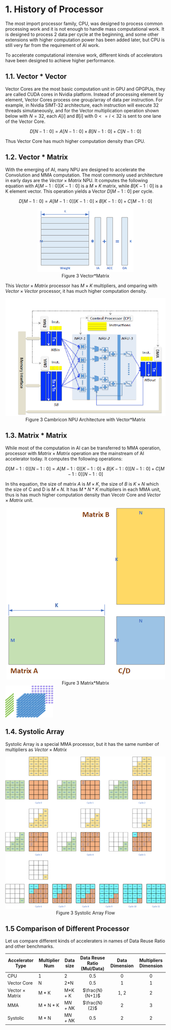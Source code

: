 

# 1. History of Processor

The most import processor family, CPU, was designed to process common processing work and it is not enough to handle mass computational work. It is designed to process 2 data per cycle at the beginning, and some other extensions with higher computation power has been added later, but CPU is still very far from the requirement of AI work.

To accelerate computational intensive work, different kinds of accelerators have been designed to achieve higher performance. 


## 1.1. Vector * Vector

Vector Cores are the most basic computation unit in GPU and GPGPUs, they are called CUDA cores in Nvidia platform. Instead of processing element by element, Vector Cores process one group/array of data per instruction. For example, in Nvidia SIMT-32 architecture, each instruction will execute 32 threads simutaneously, and for the Vector multiplication operation shown below with $N=32$, each $A[i]$ and $B[i]$ with $0<=i<32$ is sent to one lane of the Vector Core.

$$
D[N-1 : 0] = A[N-1 : 0] \times B[N-1 : 0]+ C[N-1 : 0]
$$

Thus Vector Core has much higher computation density than CPU.

## 1.2. Vector * Matrix

With the emerging of AI, many NPU are designed to accelerate the Convolution and MMA computation. The most commonly used architecture in early days are the $Vector \times Matrix$ NPU. It computes the following equation with $A[M-1 : 0][K-1 : 0]$ is a $M \times K$ matrix, while $B[K-1 : 0]$ is a K element vector. This operation yields a Vector $D[M-1 : 0]$ per cycle.

$$
D[M-1 : 0] = A[M-1 : 0][K-1 : 0] \times B[K-1 : 0] + C[M-1 : 0]
$$

<div align="center">
  <img src="The_Evolution_of_AI_Accelerator_Architecture/Vector_Matrix.png">
</div>
<div align="center">
  Figure 3 Vector*Matrix
</div>

This $Vector \times Matrix$ processor has  $M \times K$ multipliers, and omparing with $Vector \times Vector$ processor, it has much higher computation density. 


<div align="center">
  <img src="The_Evolution_of_AI_Accelerator_Architecture/cambricon_npu.png">
</div>
<div align="center">
  Figure 3 Cambricon NPU Architecture with Vector*Matrix
</div>


## 1.3. Matrix * Matrix

While most of the computation in AI can be transferred to MMA operation, processor with $Matrix \times Matrix$ operation are the mainstream of AI accelerator today. It computes the following operations:

$$
D[M-1 : 0][N-1 : 0] = A[M-1 : 0][K-1 : 0] \times B[K-1 : 0][N-1 : 0] + C[M-1 : 0][N-1 : 0]
$$

In tihs equation, the size of matrix $A$ is $M \times K$, the size of $B$ is $K \times N$ which the size of C and D is $M \times N$. It has $M * N * K$ multipliers in each MMA unit, thus is has much higher computation density than Vecotr Core and $Vector \times Matrix$ unit. 

<div align="center">
  <img src="The_Evolution_of_AI_Accelerator_Architecture/matrix_matrix.png">
</div>
<div align="center">
  Figure 3 Matrix*Matrix
</div>


<img src="The_Evolution_of_AI_Accelerator_Architecture/Tensor_Core.png" alt="Tensor_Core" title="Tensor Core Matrix*Matrix" width="150" height="100" /> 

## 1.4. Systolic Array

Systolic Array is a special MMA processor, but it has the same number of multipliers as $Vector \times Matrix$

<div align="center">
  <img src="The_Evolution_of_AI_Accelerator_Architecture/systolic.png">
</div>
<div align="center">
  Figure 3 Systolic Array Flow
</div>




## 1.5 Comparison of Different Processor

Let us compare different kinds of acceleraters in names of Data Reuse Ratio and other benchmarks. 

| Accelerator Type        | Multiplier Num  | Data size     | Data Reuse Ratio (Mul/Data) | Data Dimension  | Multipliers Dimension |
| --                      | --              | --            | :--:                        | :--:            | :--:  |
| CPU                     | 1               | 2             | 0.5                         | 0               | 0   |
| Vector Core             | N               | 2*N           | 0.5                         | 1               | 1   |
| Vector $\times$ Matrix  | M * K           | M*K + K       | $\frac{N}{N+1}$             | 1, 2            | 2   |
| MMA                     | M * N * K       | M*N + N*K     | $\frac{N}{2}$               | 2               | 3   |
| Systolic                | M * N           | M*N + N*K     | 0.5                         | 2               | 2   |


